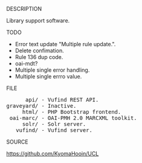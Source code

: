 
DESCRIPTION

Library support software.

TODO

- Error text update "Multiple rule update.".
- Delete confimation.
- Rule 136 dup code.
- oai-mdt?
- Multiple single error handling.
- Multiple single errro value.

FILE
<pre>
      api/ - Vufind REST API.
graveyard/ - Inactive.
     html/ - PHP Bootstrap frontend.
 oai-marc/ - OAI-PMH 2.0 MARCXML toolkit.
     solr/ - Solr server.
   vufind/ - Vufind server.
</pre>
SOURCE

https://github.com/KyomaHooin/UCL
